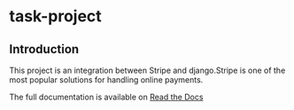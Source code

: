 # task-project

## Introduction
This project is an integration between Stripe and django.Stripe is one of the most popular solutions for handling online payments.

The full documentation is available on [Read the Docs](https://testdriven.io/blog/setting-up-stripe-connect-with-django/)
